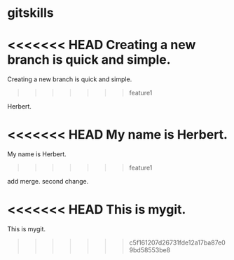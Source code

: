 gitskills
=========

<<<<<<< HEAD
Creating a new branch is quick and simple.
=======
Creating a new branch is quick and simple.
>>>>>>> feature1

Herbert.

<<<<<<< HEAD
My name is Herbert.
=======
My name is Herbert.
>>>>>>> feature1

add merge.
second change.

<<<<<<< HEAD
This is mygit.
=======
This is mygit.
>>>>>>> c5f161207d26731fde12a17ba87e09bd58553be8
